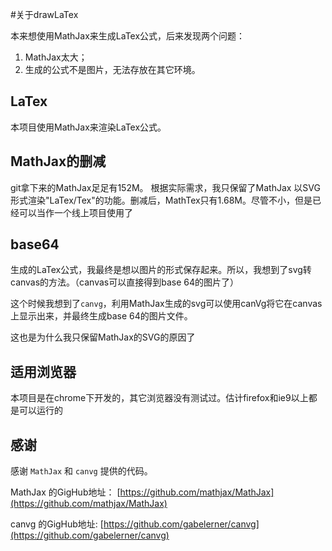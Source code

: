 #关于drawLaTex

本来想使用MathJax来生成LaTex公式，后来发现两个问题：

1. MathJax太大；
2. 生成的公式不是图片，无法存放在其它环境。



## LaTex

本项目使用MathJax来渲染LaTex公式。

## MathJax的删减

git拿下来的MathJax足足有152M。
根据实际需求，我只保留了MathJax 以SVG形式渲染"LaTex/Tex"的功能。删减后，MathTex只有1.68M。尽管不小，但是已经可以当作一个线上项目使用了


## base64

生成的LaTex公式，我最终是想以图片的形式保存起来。所以，我想到了svg转canvas的方法。（canvas可以直接得到base 64的图片了）

这个时候我想到了`canvg`，利用MathJax生成的svg可以使用canVg将它在canvas上显示出来，并最终生成base 64的图片文件。

这也是为什么我只保留MathJax的SVG的原因了


## 适用浏览器

本项目是在chrome下开发的，其它浏览器没有测试过。估计firefox和ie9以上都是可以运行的

## 感谢

感谢 `MathJax` 和 `canvg` 提供的代码。

MathJax 的GigHub地址： [https://github.com/mathjax/MathJax](https://github.com/mathjax/MathJax)

canvg 的GigHub地址: [https://github.com/gabelerner/canvg](https://github.com/gabelerner/canvg)

